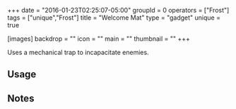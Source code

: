 +++
date = "2016-01-23T02:25:07-05:00"
groupId = 0
operators = ["Frost"]
tags = ["unique","Frost"]
title = "Welcome Mat"
type = "gadget"
unique = true

[images]
  backdrop = ""
  icon = ""
  main = ""
  thumbnail = ""
+++

Uses a mechanical trap to incapacitate enemies.

## Usage

## Notes
